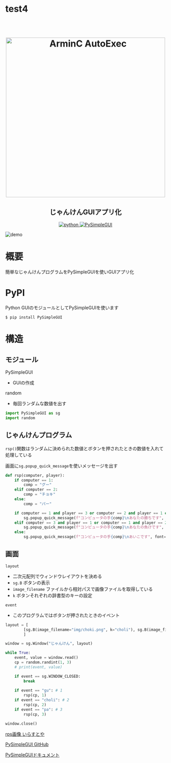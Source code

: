 # test4
<h1 align = "center">
  <br>
  <a href="img" ><img src = "https://user-images.githubusercontent.com/69783019/119460348-8aa9ac00-bd79-11eb-8afc-cbcc0d26c1f0.png" width="500" alt = " ArminC AutoExec ">
  </a>
</h1>
<p align="center">
  <h2 align="center">じゃんけんGUIアプリ化</h2>
</p>
<p align="center">
  <a href="https://img.shields.io/badge/Python-v3.9.0-blue">
    <img src="https://img.shields.io/badge/Python-v3.9.0-blue"alt="python">
  </a>
  <a href="https://img.shields.io/badge/PySimpleGUI-4.39.1-blue">
    <img src="https://img.shields.io/badge/PySimpleGUI-4.39.1-blue"alt="PySimpleGUI">
  </a>

![demo](https://user-images.githubusercontent.com/69783019/119269282-d2252080-bc31-11eb-8815-c104de787a8b.gif)


# 概要
簡単なじゃんけんプログラムをPySimpleGUIを使いGUIアプリ化

# PyPI
Python GUIのモジュールとしてPySimpleGUIを使います

```pip
$ pip install PySimpleGUI
```

# 構造

## モジュール

PySimpleGUI
* GUIの作成

random
* 毎回ランダムな数値を出す

```python
import PySimpleGUI as sg
import random
```

## じゃんけんプログラム

`rsp()`関数はランダムに決められた数値とボタンを押されたときの数値を入れて処理している

画面に`sg.popup_quick_message`を使いメッセージを出す

```python
def rsp(computer, player):
    if computer == 1:
        comp = "グー"
    elif computer == 2:
        comp = "チョキ"
    else:
        comp = "パー"

    if computer == 1 and player == 3 or computer == 2 and player == 1 or computer == 3 and player == 2:
        sg.popup_quick_message(f"コンピュータの手{comp}\nあなたの勝ちです", font=(20), text_color='#ffff00')
    elif computer == 3 and player == 1 or computer == 1 and player == 2 or computer == 2 and player == 3:
        sg.popup_quick_message(f"コンピュータの手{comp}\nあなたの負けです", font=(20), text_color='#ff4500')
    else:
        sg.popup_quick_message(f"コンピュータの手{comp}\nあいこです", font=(20))
```

## 画面

`layout`
* 二次元配列でウィンドウレイアウトを決める
* `sg.B` ボタンの表示
* `image_filename` ファイルから相対パスで画像ファイルを取得している
* `k` ボタンそれぞれの辞書型のキーの設定

`event`
* このプログラムではボタンが押されたときのイベント


```python
layout = [
        [sg.B(image_filename="img/choki.png", k="choli"), sg.B(image_filename="img/rook.png", k="gu"), sg.B(image_filename="img/pa.png", k="pa")]
        ]

window = sg.Window("じゃんけん", layout)

while True:
    event, value = window.read()
    cp = random.randint(1, 3)
    # print(event, value)

    if event == sg.WINDOW_CLOSED:
        break
    
    if event == "gu": # 1
        rsp(cp, 1)
    if event == "choli": # 2
        rsp(cp, 2)
    if event == "pa": # 3
        rsp(cp, 3)

window.close()
```
  
[rps画像 いらすとや](https://www.irasutoya.com/2013/07/blog-post_5608.html)


[PySimpleGUI GitHub](https://github.com/PySimpleGUI)

[PySimpleGUIドキュメント](https://pysimplegui.readthedocs.io/en/latest/)

